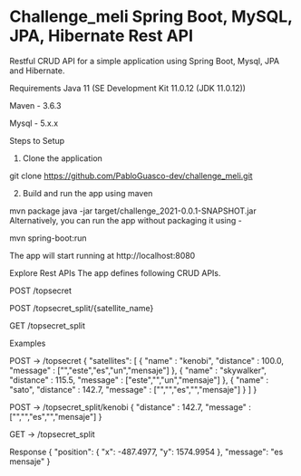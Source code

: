 # Challenge_meli Spring Boot, MySQL, JPA, Hibernate Rest API

Restful CRUD API for a simple application using Spring Boot, Mysql, JPA and Hibernate.

Requirements
Java 11 (SE Development Kit 11.0.12 (JDK 11.0.12))

Maven - 3.6.3

Mysql - 5.x.x

Steps to Setup
1. Clone the application

git clone https://github.com/PabloGuasco-dev/challenge_meli.git

2. Build and run the app using maven

mvn package
java -jar target/challenge_2021-0.0.1-SNAPSHOT.jar
Alternatively, you can run the app without packaging it using -

mvn spring-boot:run

The app will start running at http://localhost:8080

Explore Rest APIs
The app defines following CRUD APIs.

POST /topsecret

POST /topsecret_split/{satellite_name}

GET /topsecret_split

Examples

POST -> /topsecret
{
    "satellites": [
        {
            "name" : "kenobi",
            "distance" : 100.0,
            "message" : ["","este","es","un","mensaje"]
        },
        {
            "name" : "skywalker",
            "distance" : 115.5,
            "message" : ["este","","un","mensaje"]
        },
        {
            "name" : "sato",
            "distance" : 142.7,
            "message" : ["","","es","","mensaje"]
        }
    ]
}

POST -> /topsecret_split/kenobi
{
    "distance" : 142.7,
    "message" : ["","","es","","mensaje"]
}

GET -> /topsecret_split

Response 
{
    "position": {
        "x": -487.4977,
        "y": 1574.9954
    },
    "message": "es  mensaje"
}
